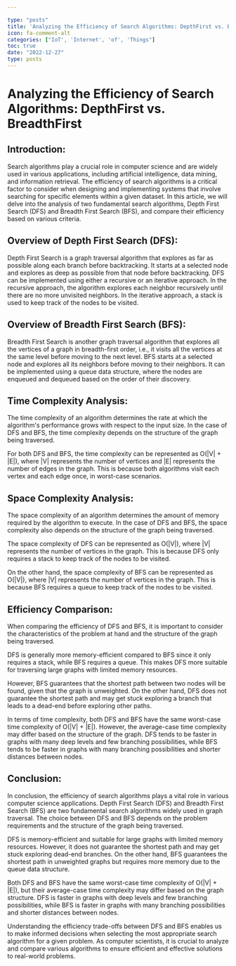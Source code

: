 ```yaml
---

type: "posts"
title: 'Analyzing the Efficiency of Search Algorithms: DepthFirst vs. BreadthFirst'
icon: fa-comment-alt
categories: ["IoT', 'Internet', 'of', 'Things"]
toc: true
date: "2022-12-27"
type: posts
---
```





# Analyzing the Efficiency of Search Algorithms: DepthFirst vs. BreadthFirst

## Introduction:
Search algorithms play a crucial role in computer science and are widely used in various applications, including artificial intelligence, data mining, and information retrieval. The efficiency of search algorithms is a critical factor to consider when designing and implementing systems that involve searching for specific elements within a given dataset. In this article, we will delve into the analysis of two fundamental search algorithms, Depth First Search (DFS) and Breadth First Search (BFS), and compare their efficiency based on various criteria.

## Overview of Depth First Search (DFS):
Depth First Search is a graph traversal algorithm that explores as far as possible along each branch before backtracking. It starts at a selected node and explores as deep as possible from that node before backtracking. DFS can be implemented using either a recursive or an iterative approach. In the recursive approach, the algorithm explores each neighbor recursively until there are no more unvisited neighbors. In the iterative approach, a stack is used to keep track of the nodes to be visited.

## Overview of Breadth First Search (BFS):
Breadth First Search is another graph traversal algorithm that explores all the vertices of a graph in breadth-first order, i.e., it visits all the vertices at the same level before moving to the next level. BFS starts at a selected node and explores all its neighbors before moving to their neighbors. It can be implemented using a queue data structure, where the nodes are enqueued and dequeued based on the order of their discovery.

## Time Complexity Analysis:
The time complexity of an algorithm determines the rate at which the algorithm's performance grows with respect to the input size. In the case of DFS and BFS, the time complexity depends on the structure of the graph being traversed.

For both DFS and BFS, the time complexity can be represented as O(|V| + |E|), where |V| represents the number of vertices and |E| represents the number of edges in the graph. This is because both algorithms visit each vertex and each edge once, in worst-case scenarios.

## Space Complexity Analysis:
The space complexity of an algorithm determines the amount of memory required by the algorithm to execute. In the case of DFS and BFS, the space complexity also depends on the structure of the graph being traversed.

The space complexity of DFS can be represented as O(|V|), where |V| represents the number of vertices in the graph. This is because DFS only requires a stack to keep track of the nodes to be visited.

On the other hand, the space complexity of BFS can be represented as O(|V|), where |V| represents the number of vertices in the graph. This is because BFS requires a queue to keep track of the nodes to be visited.

## Efficiency Comparison:
When comparing the efficiency of DFS and BFS, it is important to consider the characteristics of the problem at hand and the structure of the graph being traversed.

DFS is generally more memory-efficient compared to BFS since it only requires a stack, while BFS requires a queue. This makes DFS more suitable for traversing large graphs with limited memory resources.

However, BFS guarantees that the shortest path between two nodes will be found, given that the graph is unweighted. On the other hand, DFS does not guarantee the shortest path and may get stuck exploring a branch that leads to a dead-end before exploring other paths.

In terms of time complexity, both DFS and BFS have the same worst-case time complexity of O(|V| + |E|). However, the average-case time complexity may differ based on the structure of the graph. DFS tends to be faster in graphs with many deep levels and few branching possibilities, while BFS tends to be faster in graphs with many branching possibilities and shorter distances between nodes.

## Conclusion:
In conclusion, the efficiency of search algorithms plays a vital role in various computer science applications. Depth First Search (DFS) and Breadth First Search (BFS) are two fundamental search algorithms widely used in graph traversal. The choice between DFS and BFS depends on the problem requirements and the structure of the graph being traversed.

DFS is memory-efficient and suitable for large graphs with limited memory resources. However, it does not guarantee the shortest path and may get stuck exploring dead-end branches. On the other hand, BFS guarantees the shortest path in unweighted graphs but requires more memory due to the queue data structure.

Both DFS and BFS have the same worst-case time complexity of O(|V| + |E|), but their average-case time complexity may differ based on the graph structure. DFS is faster in graphs with deep levels and few branching possibilities, while BFS is faster in graphs with many branching possibilities and shorter distances between nodes.

Understanding the efficiency trade-offs between DFS and BFS enables us to make informed decisions when selecting the most appropriate search algorithm for a given problem. As computer scientists, it is crucial to analyze and compare various algorithms to ensure efficient and effective solutions to real-world problems.
